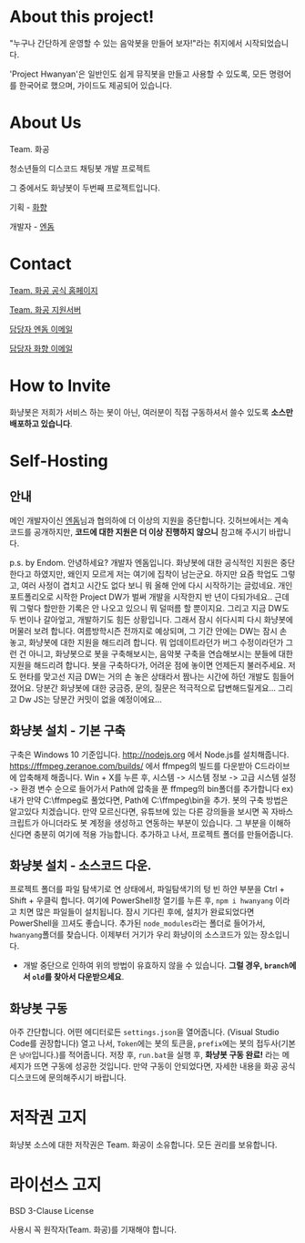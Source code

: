# About this project!

"누구나 간단하게 운영할 수 있는 음악봇을 만들어 보자!"라는 취지에서 시작되었습니다.

'Project Hwanyan'은 일반인도 쉽게 뮤직봇을 만들고 사용할 수 있도록, 모든 명령어를 한국어로 했으며, 가이드도 제공되어 있습니다.

# About Us

Team. 화공

청소년들의 디스코드 채팅봇 개발 프로젝트

그 중에서도 화냥봇이 두번째 프로젝트입니다.

기획 - [화향](https://hwahyang.space)

개발자 - [엔돔](http://endom.kro.kr)

# Contact

[Team. 화공 공식 홈페이지](https://rutapofficial.xyz)

[Team. 화공 지원서버](https://invite.gg/rutapbot)

[담당자 엔돔 이메일](dyyeom1@naver.com)

[담당자 화향 이메일](mailto:hwahyang1223@gmail.com)

# How to Invite

화냥봇은 저희가 서비스 하는 봇이 아닌, 여러분이 직접 구동하셔서 쓸수 있도록 **소스만 배포하고 있습니다**.

# Self-Hosting

## 안내

메인 개발자이신 [엔돔](http://endom.kro.kr)님과 협의하에 더 이상의 지원을 중단합니다.
깃허브에서는 계속 코드를 공개하지만, **코드에 대한 지원은 더 이상 진행하지 않으니** 참고해 주시기 바랍니다.

p.s. by Endom. 안녕하세요? 개발자 엔돔입니다. 화냥봇에 대한 공식적인 지원은 중단한다고 하였지만, 왜인지 모르게 저는 여기에 집착이 남는군요.
하지만 요즘 학업도 그렇고, 여러 사정이 겹치고 시간도 없다 보니 뭐 올해 안에 다시 시작하기는 글렀네요.
개인 포트폴리오로 시작한 Project DW가 벌써 개발을 시작한지 반 년이 다되가네요..
근데 뭐 그렇다 할만한 기록은 안 나오고 있으니 뭐 덜떠름 할 뿐이지요.
그리고 지금 DW도 두 번이나 갈아엎고, 개발하기도 힘든 상황입니다. 그래서 잠시 쉬다시피 다시 화냥봇에 머물러 보려 합니다.
여름방학시즌 전까지로 예상되며, 그 기간 안에는 DW는 잠시 손 놓고, 화냥봇에 대한 지원을 해드리려 합니다.
뭐 업데이트라던가 버그 수정이라던가 그런 건 아니고, 화냥봇으로 봇을 구축해보시는, 음악봇 구축을 연습해보시는 분들에 대한 지원을 해드리려 합니다.
봇을 구축하다가, 어려운 점에 놓이면 언제든지 불러주세요. 저도 현타를 맞고선 지금 DW는 거의 손 놓은 상태라서 짬나는 시간에 하던 개발도 힘들어졌어요.
당분간 화냥봇에 대한 궁금증, 문의, 질문은 적극적으로 답변해드릴게요...
그리고 Dw JS는 당분간 커밋이 없을 예정이에요...

## 화냥봇 설치 - 기본 구축

구축은 Windows 10 기준입니다.
http://nodejs.org 에서 Node.js를 설치해줍니다.
https://ffmpeg.zeranoe.com/builds/ 에서 ffmpeg의 빌드를 다운받아 C드라이브에 압축해제 해줍니다.
Win + X를 누른 후, 시스템 -> 시스템 정보 -> 고급 시스템 설정 -> 환경 변수 순으로 들어가서
Path에 압축을 푼 ffmpeg의 bin폴더를 추가합니다
ex) 내가 만약 C:\ffmpeg로 풀었다면, Path에 C:\ffmpeg\bin을 추가.
봇의 구축 방법은 알고있다 치겠습니다. 
만약 모르신다면, 유튜브에 있는 다른 강의들을 보시면 꼭 자바스크립트가 아니더라도 봇 계정을 생성하고 연동하는 부분이 있습니다.
그 부분을 이해하신다면 충분히 여기에 적용 가능합니다.
추가하고 나서, 프로젝트 폴더를 만들어줍니다.

## 화냥봇 설치 - 소스코드 다운.

프로젝트 폴더를 파일 탐색기로 연 상태에서, 파일탐색기의 텅 빈 하얀 부분을 Ctrl + Shift + 우클릭 합니다.
여기에 PowerShell창 열기를 누른 후, `npm i hwanyang` 이라고 치면 많은 파일들이 설치됩니다.
잠시 기다린 후에, 설치가 완료되었다면 PowerShell을 끄셔도 좋습니다.
추가된 `node_modules`라는 폴더로 들어가서, `hwanyang`폴더를 찾습니다.
이제부터 거기가 우리 화냥이의 소스코드가 있는 장소입니다.

- 개발 중단으로 인하여 위의 방법이 유효하지 않을 수 있습니다. **그럴 경우, `branch`에서 `old`를 찾아서 다운받으세요**.

## 화냥봇 구동

아주 간단합니다. 어떤 에디터로든 `settings.json`을 열어줍니다. (Visual Studio Code를 권장합니다)
열고 나서, `Token`에는 봇의 토큰을, `prefix`에는 봇의 접두사(기본은 `냥아`입니다.)를 적어줍니다.
저장 후, `run.bat`을 실행 후, **화냥봇 구동 완료!** 라는 메세지가 뜨면 구동에 성공한 것입니다.
만약 구동이 안되었다면, 자세한 내용을 화공 공식 디스코드에 문의해주시기 바랍니다.

# 저작권 고지

화냥봇 소스에 대한 저작권은 Team. 화공이 소유합니다. 모든 권리를 보유합니다.

# 라이선스 고지

BSD 3-Clause License

사용시 꼭 원작자(Team. 화공)를 기재해야 합니다.
